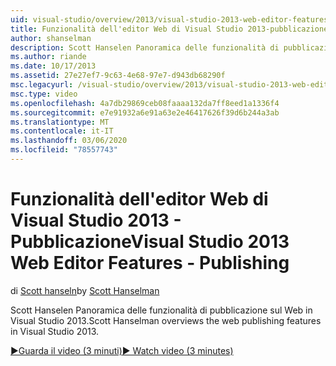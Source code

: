 ```yaml
---
uid: visual-studio/overview/2013/visual-studio-2013-web-editor-features-publishing
title: Funzionalità dell'editor Web di Visual Studio 2013-pubblicazione | Microsoft Docs
author: shanselman
description: Scott Hanselen Panoramica delle funzionalità di pubblicazione sul Web in Visual Studio 2013.
ms.author: riande
ms.date: 10/17/2013
ms.assetid: 27e27ef7-9c63-4e68-97e7-d943db68290f
msc.legacyurl: /visual-studio/overview/2013/visual-studio-2013-web-editor-features-publishing
msc.type: video
ms.openlocfilehash: 4a7db29869ceb08faaaa132da7ff8eed1a1336f4
ms.sourcegitcommit: e7e91932a6e91a63e2e46417626f39d6b244a3ab
ms.translationtype: MT
ms.contentlocale: it-IT
ms.lasthandoff: 03/06/2020
ms.locfileid: "78557743"
---
```

# <a name="visual-studio-2013-web-editor-features---publishing"></a><span data-ttu-id="5f740-103">Funzionalità dell'editor Web di Visual Studio 2013 - Pubblicazione</span><span class="sxs-lookup"><span data-stu-id="5f740-103">Visual Studio 2013 Web Editor Features - Publishing</span></span>

<span data-ttu-id="5f740-104">di [Scott hanseln](https://github.com/shanselman)</span><span class="sxs-lookup"><span data-stu-id="5f740-104">by [Scott Hanselman](https://github.com/shanselman)</span></span>

<span data-ttu-id="5f740-105">Scott Hanselen Panoramica delle funzionalità di pubblicazione sul Web in Visual Studio 2013.</span><span class="sxs-lookup"><span data-stu-id="5f740-105">Scott Hanselman overviews the web publishing features in Visual Studio 2013.</span></span>

[<span data-ttu-id="5f740-106">&#9654;Guarda il video (3 minuti)</span><span class="sxs-lookup"><span data-stu-id="5f740-106">&#9654; Watch video (3 minutes)</span></span>](https://channel9.msdn.com/Blogs/ASP-NET-Site-Videos/visual-studio-2013-web-editor-features-publishing)

